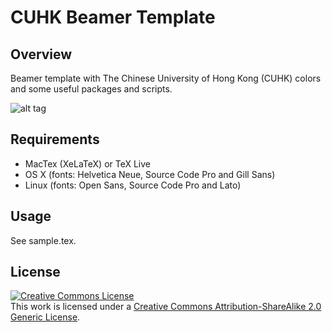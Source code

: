# CUHK Beamer Template

## Overview
Beamer template with The Chinese University of Hong Kong (CUHK) colors and some useful packages and scripts. 

![alt tag](https://raw.githubusercontent.com/mssun/cuhk-beamer/master/screenshots/screenshot1.png)

## Requirements
* MacTex (XeLaTeX) or TeX Live
* OS X (fonts: Helvetica Neue, Source Code Pro and Gill Sans)
* Linux (fonts: Open Sans, Source Code Pro and Lato)

## Usage
See sample.tex.

## License
<a rel="license" href="http://creativecommons.org/licenses/by-sa/2.0/"><img alt="Creative Commons License" style="border-width:0" src="https://i.creativecommons.org/l/by-sa/2.0/88x31.png" /></a><br />This work is licensed under a <a rel="license" href="http://creativecommons.org/licenses/by-sa/2.0/">Creative Commons Attribution-ShareAlike 2.0 Generic License</a>.
